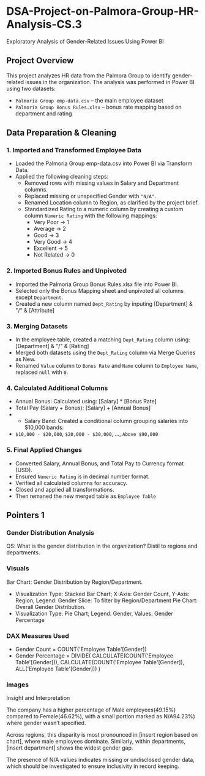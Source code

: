 # DSA-Project-on-Palmora-Group-HR-Analysis-CS.3
Exploratory Analysis of Gender-Related Issues Using Power BI

## Project Overview
This project analyzes HR data from the Palmora Group to identify gender-related issues in the organization. The analysis was performed in Power BI using two datasets:
- `Palmoria Group emp-data.csv` – the main employee dataset
- `Palmoria Group Bonus Rules.xlsx` – bonus rate mapping based on department and rating


## Data Preparation & Cleaning

### 1. Imported and Transformed Employee Data
- Loaded the Palmoria Group emp-data.csv into Power BI via Transform Data.
- Applied the following cleaning steps:
  * Removed rows with missing values in Salary and Department columns.
  * Replaced missing or unspecified Gender with `"N/A"`.
  * Renamed Location column to Region, as clarified by the project brief.
  * Standardized Rating to a numeric column by creating a custom column `Numeric Rating` with the following mappings:
      - Very Poor → 1
      - Average → 2
      - Good → 3
      - Very Good → 4
      - Excellent → 5
      - Not Related → 0 

### 2. Imported Bonus Rules and Unpivoted
- Imported the Palmoria Group Bonus Rules.xlsx file into Power BI.
- Selected only the Bonus Mapping sheet and unpivoted all columns except `Department`.
- Created a new column named `Dept_Rating` by inputing [Department] & "/" & [Attribute]
  
### 3. Merging Datasets
- In the employee table, created a matching `Dept_Rating` column using: [Department] & "/" & [Rating]
-  Merged both datasets using the `Dept_Rating` column via Merge Queries as New.
- Renamed `Value` column to `Bonus Rate` and `Name` column to `Employee Name`, replaced `null` with `0`.

### 4. Calculated Additional Columns
- Annual Bonus: Calculated using: [Salary] * [Bonus Rate]
- Total Pay (Salary + Bonus): [Salary] + [Annual Bonus]
- - Salary Band: Created a conditional column grouping salaries into $10,000 bands:
- `$10,000 - $20,000`, `$20,000 - $30,000`, ..., `Above $90,000`

### 5. Final Applied Changes
- Converted Salary, Annual Bonus, and Total Pay to Currency format (USD).
- Ensured `Numeric Rating` is in decimal number format.
- Verified all calculated columns for accuracy.
- Closed and applied all transformations.
- Then remaned the new merged table as `Employee Table`


## Pointers 1
### Gender Distribution Analysis

QS: What is the gender distribution in the organization? Distil to regions and departments.

### Visuals

Bar Chart: Gender Distribution by Region/Department.
- Visualization Type: Stacked Bar Chart; X-Axis: Gender Count, Y-Axis: Region, Legend: Gender
Slice: To filter by Region/Department
Pie Chart: Overall Gender Distribution.
 - Visualization Type: Pie Chart; Legend: Gender, Values: Gender Percentage

### DAX Measures Used

- Gender Count = COUNT('Employee Table'[Gender])
- Gender Percentage =
DIVIDE(
    CALCULATE(COUNT('Employee Table'[Gender])),
    CALCULATE(COUNT('Employee Table'[Gender]), ALL('Employee Table'[Gender]))
)

### Images

Insight and Interpretation

The company has a higher percentage of Male employees(49.15%) compared to Female(46.62%), with a small portion marked as N/A94.23%) where gender wasn’t specified.

Across regions, this disparity is most pronounced in [insert region based on chart], where male employees dominate.
Similarly, within departments, [insert department] shows the widest gender gap.

The presence of N/A values indicates missing or undisclosed gender data, which should be investigated to ensure inclusivity in record keeping.

 





